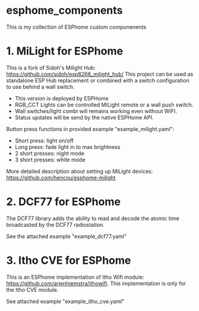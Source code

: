 # esphome_components
This is my collection of ESPhome custom componenents

# 1. MiLight for ESPhome
This is a fork of Sidoh's Milight Hub: https://github.com/sidoh/esp8266_milight_hub/
This project can be used as standalone ESP Hub replacement or combined with a switch configuration to use behind a wall switch.
* This version is deployed by ESPHome
* RGB_CCT Lights can be controlled MiLight remote or a wall push switch.
* Wall switches/light combi will remains working even without WIFI.
* Status updates will be send by the native ESPHome API.

Button press functions in provided example "example_milight.yaml": 
* Short press: light on/off
* Long press: fade light in to max brightness
* 2 short presses: night mode
* 3 short presses: white mode

More detailed description about setting up MiLight devices: https://github.com/hencou/esphome-milight

# 2. DCF77 for ESPhome
The DCF77 library adds the ability to read and decode the atomic time broadcasted by the DCF77 radiostation.

See the attached example "example_dcf77.yaml"

# 3. Itho CVE for ESPhome
This is an ESPhome implementation of Itho Wifi module: https://github.com/arjenhiemstra/ithowifi. This implementation is only for the Itho CVE module.

See attached example "example_itho_cve.yaml"
